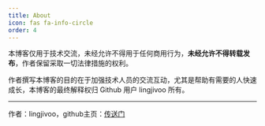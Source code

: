 ```yaml
---
title: About
icon: fas fa-info-circle
order: 4
---
```




本博客仅用于技术交流，未经允许不得用于任何商用行为，**未经允许不得转载发布**，作者保留采取一切法律措施的权利。

作者撰写本博客的目的在于加强技术人员的交流互动，尤其是帮助有需要的人快速成长，本博客的最终解释权归 Github 用户 lingjivoo 所有。




----

作者：lingjivoo，github主页：[传送门](https://github.com/lingjivoo)

